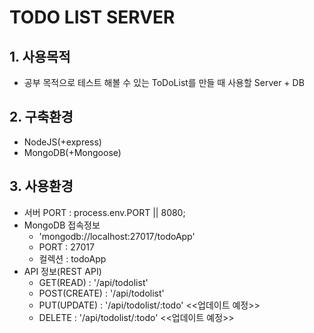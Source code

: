 TODO LIST SERVER
================
## 1. 사용목적
* 공부 목적으로 테스트 해볼 수 있는 ToDoList를 만들 때 사용할 Server + DB
## 2. 구축환경
* NodeJS(+express)
* MongoDB(+Mongoose)
## 3. 사용환경
* 서버 PORT : process.env.PORT || 8080;
* MongoDB 접속정보
  * 'mongodb://localhost:27017/todoApp'
  *  PORT : 27017
  * 컬렉션 : todoApp
* API 정보(REST API)
  * GET(READ) : '/api/todolist'
  * POST(CREATE) : '/api/todolist'
  * PUT(UPDATE) : '/api/todolist/:todo' <<업데이트 예정>>
  * DELETE : '/api/todolist/:todo' <<업데이트 예정>>
